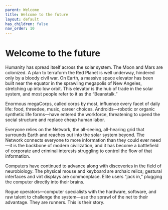 ```yaml
---
parent: Welcome
title: Welcome to the future
layout: default
has_children: false
nav_order: 10
---
```

# Welcome to the future

Humanity has spread itself across the solar system. The Moon and Mars are colonized. A plan to terraform the Red Planet is well underway, hindered only by a bloody civil war. On Earth, a massive space elevator has been built near the equator in the sprawling megapolis of New Angeles, stretching up into low orbit. This elevator is the hub of trade in the solar system, and most people refer to it as the “Beanstalk.”
  
Enormous megaCorps, called corps by most, influence every facet of daily life: food, threedee, music, career choices. Androids—robotic or organic synthetic life forms—have entered the workforce, threatening to upend the social structure and replace cheap human labor.
  
Everyone relies on the Network, the all-seeing, all-hearing grid that surrounds Earth and reaches out into the solar system beyond. The Network connects everyone to more information than they could ever need—it is the backbone of modern civilization, and it has become a battlefield of corporate and criminal interests struggling to control the flow of that information.
  
Computers have continued to advance along with discoveries in the field of neurobiology. The physical mouse and keyboard are archaic relics; gestural interfaces and virt displays are commonplace. Elite users “jack in,” plugging the computer directly into their brains.
  
Rogue operators—computer specialists with the hardware, software, and raw talent to challenge the system—use the sprawl of the net to their advantage. They are runners. This is their story.

